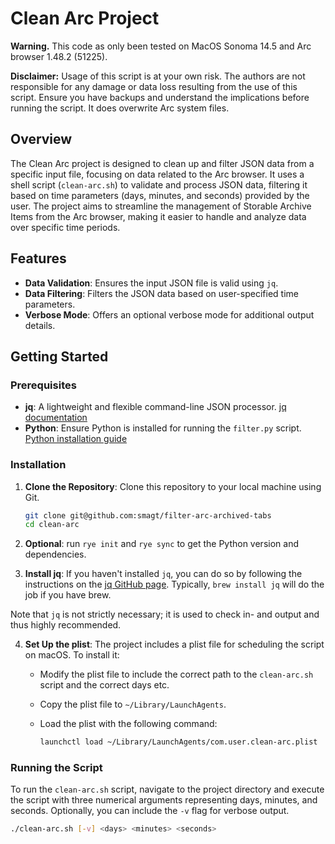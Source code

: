 # Clean Arc Project

**Warning.**
This code as only been tested on MacOS Sonoma 14.5 and Arc browser 1.48.2 (51225).

**Disclaimer:**
Usage of this script is at your own risk. The authors are not responsible for any damage or data loss resulting from the use of this script. Ensure you have backups and understand the implications before running the script.  It does overwrite Arc system files.

## Overview

The Clean Arc project is designed to clean up and filter JSON data from a specific input file, focusing on data related to the Arc browser. It uses a shell script (`clean-arc.sh`) to validate and process JSON data, filtering it based on time parameters (days, minutes, and seconds) provided by the user. The project aims to streamline the management of Storable Archive Items from the Arc browser, making it easier to handle and analyze data over specific time periods.

## Features

- **Data Validation**: Ensures the input JSON file is valid using `jq`.
- **Data Filtering**: Filters the JSON data based on user-specified time parameters.
- **Verbose Mode**: Offers an optional verbose mode for additional output details.

## Getting Started

### Prerequisites

- **jq**: A lightweight and flexible command-line JSON processor. [jq documentation](https://stedolan.github.io/jq/)
- **Python**: Ensure Python is installed for running the `filter.py` script. [Python installation guide](https://www.python.org/downloads/)

### Installation

1. **Clone the Repository**: Clone this repository to your local machine using Git.

    ```bash
    git clone git@github.com:smagt/filter-arc-archived-tabs
    cd clean-arc
    ```

2. **Optional**: run `rye init` and `rye sync` to get the Python version and dependencies.

3. **Install jq**: If you haven't installed `jq`, you can do so by following the instructions on the [jq GitHub page](https://github.com/stedolan/jq).  Typically, `brew install jq` will do the job if you have brew.

Note that `jq` is not strictly necessary; it is used to check in- and output and thus highly recommended.

4. **Set Up the plist**: The project includes a plist file for scheduling the script on macOS. To install it:

    - Modify the plist file to include the correct path to the `clean-arc.sh` script and the correct days etc.
    - Copy the plist file to `~/Library/LaunchAgents`.
    - Load the plist with the following command:

        ```bash
        launchctl load ~/Library/LaunchAgents/com.user.clean-arc.plist
        ```

### Running the Script

To run the `clean-arc.sh` script, navigate to the project directory and execute the script with three numerical arguments representing days, minutes, and seconds. Optionally, you can include the `-v` flag for verbose output.

```bash
./clean-arc.sh [-v] <days> <minutes> <seconds>
```

